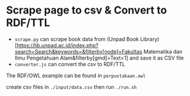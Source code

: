 # Scrape page to csv & Convert to RDF/TTL
- `scrape.py` can scrape book data from (Unpad Book Library)[https://lib.unpad.ac.id/index.php?search=Search&keywords=&filterby[node]=Fakultas Matematika dan Ilmu Pengetahuan Alam&filterby[gmd]=Text=1] and save it as CSV file
- `converter.js` can convert the csv to RDF/TTL

The RDF/OWL example can be found in `perpustakaan.owl`

create csv files in `./input/data.csv`
then run `./run.sh`
